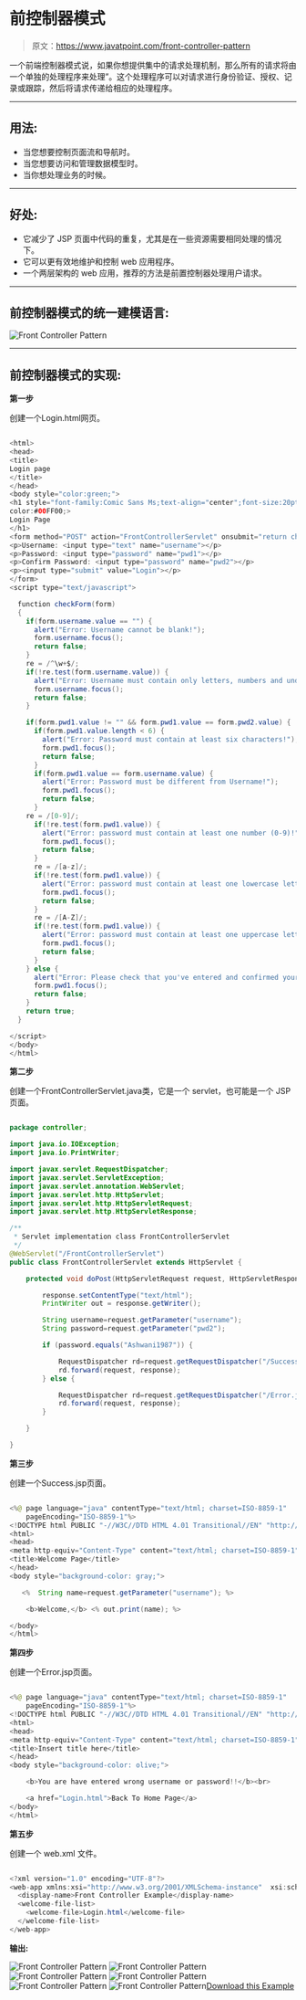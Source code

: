 # 前控制器模式

> 原文：<https://www.javatpoint.com/front-controller-pattern>

一个前端控制器模式说，如果你想提供集中的请求处理机制，那么所有的请求将由一个单独的处理程序来处理”。这个处理程序可以对请求进行身份验证、授权、记录或跟踪，然后将请求传递给相应的处理程序。

* * *

## 用法:

*   当您想要控制页面流和导航时。
*   当您想要访问和管理数据模型时。
*   当你想处理业务的时候。

* * *

## 好处:

*   它减少了 JSP 页面中代码的重复，尤其是在一些资源需要相同处理的情况下。
*   它可以更有效地维护和控制 web 应用程序。
*   一个两层架构的 web 应用，推荐的方法是前置控制器处理用户请求。

* * *

## 前控制器模式的统一建模语言:

![Front Controller Pattern](../img/058dfa1d97a476e8de319b9d79b216a6.png)

* * *

## 前控制器模式的实现:

**第一步**

创建一个Login.html网页。

```java

<html>
<head>
<title>
Login page
</title>
</head>
<body style="color:green;">
<h1 style="font-family:Comic Sans Ms;text-align="center";font-size:20pt;
color:#00FF00;>
Login Page
</h1>
<form method="POST" action="FrontControllerServlet" onsubmit="return checkForm(this);">
<p>Username: <input type="text" name="username"></p>
<p>Password: <input type="password" name="pwd1"></p>
<p>Confirm Password: <input type="password" name="pwd2"></p>
<p><input type="submit" value="Login"></p>
</form>
<script type="text/javascript">

  function checkForm(form)
  {
    if(form.username.value == "") {
      alert("Error: Username cannot be blank!");
      form.username.focus();
      return false;
    }
    re = /^\w+$/;
    if(!re.test(form.username.value)) {
      alert("Error: Username must contain only letters, numbers and underscores!");
      form.username.focus();
      return false;
    }

    if(form.pwd1.value != "" && form.pwd1.value == form.pwd2.value) {
      if(form.pwd1.value.length < 6) {
        alert("Error: Password must contain at least six characters!");
        form.pwd1.focus();
        return false;
      }
      if(form.pwd1.value == form.username.value) {
        alert("Error: Password must be different from Username!");
        form.pwd1.focus();
        return false;
      }
	re = /[0-9]/;
      if(!re.test(form.pwd1.value)) {
        alert("Error: password must contain at least one number (0-9)!");
        form.pwd1.focus();
        return false;
      }
      re = /[a-z]/;
      if(!re.test(form.pwd1.value)) {
        alert("Error: password must contain at least one lowercase letter (a-z)!");
        form.pwd1.focus();
        return false;
      }
      re = /[A-Z]/;
      if(!re.test(form.pwd1.value)) {
        alert("Error: password must contain at least one uppercase letter (A-Z)!");
        form.pwd1.focus();
        return false;
      }
    } else {
      alert("Error: Please check that you've entered and confirmed your password!");
      form.pwd1.focus();
      return false;
    }
    return true;
  }

</script>
</body>
</html>

```

**第二步**

创建一个FrontControllerServlet.java类，它是一个 servlet，也可能是一个 JSP 页面。

```java

package controller;

import java.io.IOException;
import java.io.PrintWriter;

import javax.servlet.RequestDispatcher;
import javax.servlet.ServletException;
import javax.servlet.annotation.WebServlet;
import javax.servlet.http.HttpServlet;
import javax.servlet.http.HttpServletRequest;
import javax.servlet.http.HttpServletResponse;

/**
 * Servlet implementation class FrontControllerServlet
 */
@WebServlet("/FrontControllerServlet")
public class FrontControllerServlet extends HttpServlet {

	protected void doPost(HttpServletRequest request, HttpServletResponse response) throws ServletException, IOException {

		response.setContentType("text/html");  
	    PrintWriter out = response.getWriter();  

		String username=request.getParameter("username");
		String password=request.getParameter("pwd2");

		if (password.equals("Ashwani1987")) {

			RequestDispatcher rd=request.getRequestDispatcher("/Success.jsp");
			rd.forward(request, response);
		} else {

			RequestDispatcher rd=request.getRequestDispatcher("/Error.jsp");
			rd.forward(request, response);
		}

	}

}

```

**第三步**

创建一个Success.jsp页面。

```java

<%@ page language="java" contentType="text/html; charset=ISO-8859-1"
    pageEncoding="ISO-8859-1"%>
<!DOCTYPE html PUBLIC "-//W3C//DTD HTML 4.01 Transitional//EN" "http://www.w3.org/TR/html4/loose.dtd">
<html>
<head>
<meta http-equiv="Content-Type" content="text/html; charset=ISO-8859-1">
<title>Welcome Page</title>
</head>
<body style="background-color: gray;">

   <%  String name=request.getParameter("username"); %>

    <b>Welcome,</b> <% out.print(name); %>

</body>
</html>

```

**第四步**

创建一个Error.jsp页面。

```java

<%@ page language="java" contentType="text/html; charset=ISO-8859-1"
    pageEncoding="ISO-8859-1"%>
<!DOCTYPE html PUBLIC "-//W3C//DTD HTML 4.01 Transitional//EN" "http://www.w3.org/TR/html4/loose.dtd">
<html>
<head>
<meta http-equiv="Content-Type" content="text/html; charset=ISO-8859-1">
<title>Insert title here</title>
</head>
<body style="background-color: olive;">

    <b>You are have entered wrong username or password!!</b><br>

    <a href="Login.html">Back To Home Page</a>
</body>
</html>

```

**第五步**

创建一个 web.xml 文件。

```java

<?xml version="1.0" encoding="UTF-8"?>
<web-app xmlns:xsi="http://www.w3.org/2001/XMLSchema-instance"  xsi:schemaLocation="http://java.sun.com/xml/ns/javaee http://java.sun.com/xml/ns/javaee/web-app_3_0.xsd" version="3.0">
  <display-name>Front Controller Example</display-name>
  <welcome-file-list>
    <welcome-file>Login.html</welcome-file>
  </welcome-file-list>
</web-app>

```

**输出:**

![Front Controller Pattern](../img/9b24e593a0bb3141d5248d868a885fd3.png)
![Front Controller Pattern](../img/2893138959d967dab099e9559cb5e755.png)
![Front Controller Pattern](../img/86dacea249f71934883c9d704e99d60d.png)
![Front Controller Pattern](../img/dda39d2f510faa90dece37cd74211b7e.png)
![Front Controller Pattern](../img/8cb01671c1fb79e5c5af66e92eee015e.png)
![Front Controller Pattern](../img/4b82bade90ede9aae0d9e208413f34dd.png)[Download this Example](designpattern/designpatternexample/FrontControllerPattern.zip)